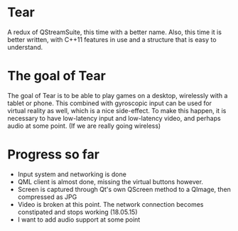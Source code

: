 # Tear
A redux of QStreamSuite, this time with a better name.
Also, this time it is better written, with C++11 features in use and a structure that is easy to understand.

# The goal of Tear
The goal of Tear is to be able to play games on a desktop, wirelessly with a tablet or phone.
This combined with gyroscopic input can be used for virtual reality as well, which is a nice side-effect.
To make this happen, it is necessary to have low-latency input and low-latency video,
 and perhaps audio at some point. (If we are really going wireless)
 
 # Progress so far
  - Input system and networking is done
  - QML client is almost done, missing the virtual buttons however.
  - Screen is captured through Qt's own QScreen method to a QImage, then compressed as JPG
  - Video is broken at this point. The network connection becomes constipated and stops working (18.05.15)
  - I want to add audio support at some point

